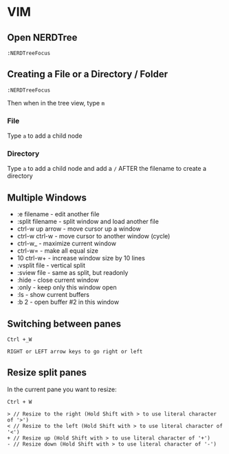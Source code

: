 # VIM

## Open NERDTree
```
:NERDTreeFocus
```

## Creating a File or a Directory / Folder
```
:NERDTreeFocus
```
Then when in the tree view, type `m`

### File
Type `a` to add a child node

### Directory
Type `a` to add a child node and add a `/` AFTER the filename to create a directory

## Multiple Windows
- :e filename      - edit another file
- :split filename  - split window and load another file
- ctrl-w up arrow  - move cursor up a window
- ctrl-w ctrl-w    - move cursor to another window (cycle)
- ctrl-w_          - maximize current window
- ctrl-w=          - make all equal size
- 10 ctrl-w+       - increase window size by 10 lines
- :vsplit file     - vertical split
- :sview file      - same as split, but readonly
- :hide            - close current window
- :only            - keep only this window open
- :ls              - show current buffers
- :b 2             - open buffer #2 in this window

## Switching between panes
```
Ctrl +_W
```
```
RIGHT or LEFT arrow keys to go right or left
```

## Resize split panes
In the current pane you want to resize:
```
Ctrl + W
```
```
> // Resize to the right (Hold Shift with > to use literal character of '>')
< // Resize to the left (Hold Shift with > to use literal character of '<')
+ // Resize up (Hold Shift with > to use literal character of '+')
- // Resize down (Hold Shift with > to use literal character of '-')
```
